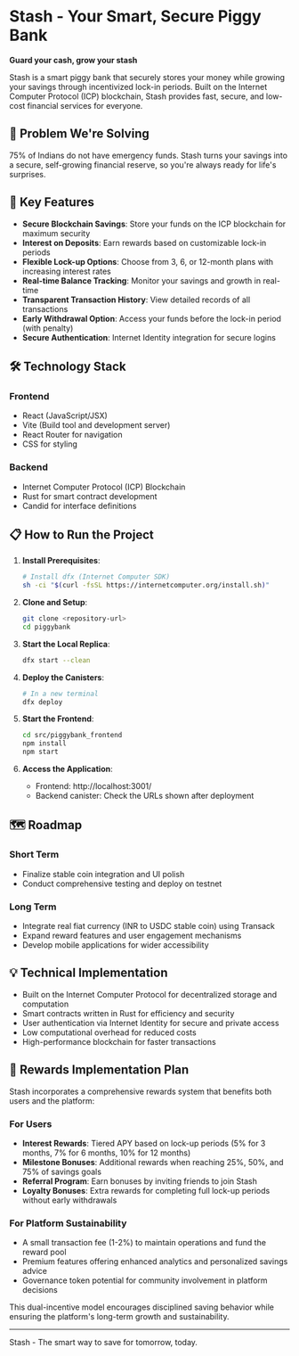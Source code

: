 # Stash - Your Smart, Secure Piggy Bank

**Guard your cash, grow your stash**

Stash is a smart piggy bank that securely stores your money while growing your savings through incentivized lock-in periods. Built on the Internet Computer Protocol (ICP) blockchain, Stash provides fast, secure, and low-cost financial services for everyone.

## 🚨 Problem We're Solving
75% of Indians do not have emergency funds. Stash turns your savings into a secure, self-growing financial reserve, so you're always ready for life's surprises.

## 🔑 Key Features

- **Secure Blockchain Savings**: Store your funds on the ICP blockchain for maximum security
- **Interest on Deposits**: Earn rewards based on customizable lock-in periods
- **Flexible Lock-up Options**: Choose from 3, 6, or 12-month plans with increasing interest rates
- **Real-time Balance Tracking**: Monitor your savings and growth in real-time
- **Transparent Transaction History**: View detailed records of all transactions
- **Early Withdrawal Option**: Access your funds before the lock-in period (with penalty)
- **Secure Authentication**: Internet Identity integration for secure logins

## 🛠️ Technology Stack

### Frontend
- React (JavaScript/JSX)
- Vite (Build tool and development server)
- React Router for navigation
- CSS for styling

### Backend
- Internet Computer Protocol (ICP) Blockchain
- Rust for smart contract development
- Candid for interface definitions

## 📋 How to Run the Project

1. **Install Prerequisites**:
   ```bash
   # Install dfx (Internet Computer SDK)
   sh -ci "$(curl -fsSL https://internetcomputer.org/install.sh)"
   ```

2. **Clone and Setup**:
   ```bash
   git clone <repository-url>
   cd piggybank
   ```

3. **Start the Local Replica**:
   ```bash
   dfx start --clean
   ```

4. **Deploy the Canisters**:
   ```bash
   # In a new terminal
   dfx deploy
   ```

5. **Start the Frontend**:
   ```bash
   cd src/piggybank_frontend
   npm install
   npm start
   ```

6. **Access the Application**:
   - Frontend: http://localhost:3001/
   - Backend canister: Check the URLs shown after deployment

## 🗺️ Roadmap

### Short Term
- Finalize stable coin integration and UI polish
- Conduct comprehensive testing and deploy on testnet

### Long Term
- Integrate real fiat currency (INR to USDC stable coin) using Transack
- Expand reward features and user engagement mechanisms
- Develop mobile applications for wider accessibility

## 💡 Technical Implementation

- Built on the Internet Computer Protocol for decentralized storage and computation
- Smart contracts written in Rust for efficiency and security
- User authentication via Internet Identity for secure and private access
- Low computational overhead for reduced costs
- High-performance blockchain for faster transactions

## 🎁 Rewards Implementation Plan

Stash incorporates a comprehensive rewards system that benefits both users and the platform:

### For Users
- **Interest Rewards**: Tiered APY based on lock-up periods (5% for 3 months, 7% for 6 months, 10% for 12 months)
- **Milestone Bonuses**: Additional rewards when reaching 25%, 50%, and 75% of savings goals
- **Referral Program**: Earn bonuses by inviting friends to join Stash
- **Loyalty Bonuses**: Extra rewards for completing full lock-up periods without early withdrawals

### For Platform Sustainability
- A small transaction fee (1-2%) to maintain operations and fund the reward pool
- Premium features offering enhanced analytics and personalized savings advice
- Governance token potential for community involvement in platform decisions

This dual-incentive model encourages disciplined saving behavior while ensuring the platform's long-term growth and sustainability.

---

Stash - The smart way to save for tomorrow, today.
